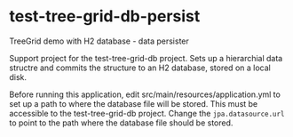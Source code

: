 # test-tree-grid-db-persist
TreeGrid demo with H2 database - data persister

Support project for the test-tree-grid-db project. Sets up a hierarchial data structre and commits the structure to an H2 database, stored on a local disk.

Before running this application, edit src/main/resources/application.yml to set up a path to where the database file will be stored. This must be accessible to the test-tree-grid-db project. Change the `jpa.datasource.url` to point to the path where the database file should be stored.
